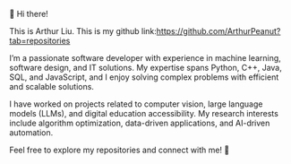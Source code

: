 
👋 Hi there!

This is Arthur Liu. This is my github link:https://github.com/ArthurPeanut?tab=repositories


I’m a passionate software developer with experience in machine learning, software design, and IT solutions. My expertise spans Python, C++, Java, SQL, and JavaScript, and I enjoy solving complex problems with efficient and scalable solutions.

I have worked on projects related to computer vision, large language models (LLMs), and digital education accessibility. My research interests include algorithm optimization, data-driven applications, and AI-driven automation.

Feel free to explore my repositories and connect with me! 🚀
